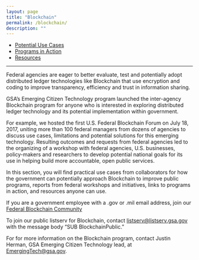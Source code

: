 ```yaml
---
layout: page
title: "Blockchain"
permalink: /blockchain/
description: ""
---
```


- [Potential Use Cases](https://emerging.digital.gov/blockchain-federal/)
- [Programs in Action](https://emerging.digital.gov/blockchain-programs/)
- [Resources](https://emerging.digital.gov/blockchain-resources/)

---

Federal agencies are eager to better evaluate, test and potentially adopt distributed ledger technologies like Blockchain that use encryption and coding to improve transparency, efficiency and trust in information sharing.

GSA’s Emerging Citizen Technology program launched the inter-agency Blockchain program for anyone who is interested in exploring distributed ledger technology and its potential implementation within government.

For example, we hosted the first U.S. Federal Blockchain Forum on July 18, 2017, uniting more than 100 federal managers from dozens of agencies to discuss use cases, limitations and potential solutions for this emerging technology. Resulting outcomes and requests from federal agencies led to the organizing of a workshop with federal agencies, U.S. businesses, policy-makers and researchers to develop potential national goals for its use in helping build more accountable, open public services.

In this section, you will find practical use cases from collaborators for how the government can potentially approach Blockchain to improve public programs, reports from federal workshops and initiatives, links to programs in action, and resources anyone can use.

If you are a government employee with a .gov or .mil email address, join our <a href="mailto:Blockchain-subscribe-request@listserv.gsa.gov?subject=Blockchain%20listserv">Federal Blockchain Community</a>

To join our public listserv for Blockchain, contact <a href="mailto:listserv@listserv.gsa.gov?subject=Blockchain%20listserv">listserv@listserv.gsa.gov</a> with the message body “SUB BlockchainPublic.”

For for more information on the Blockchain program, contact Justin Herman, GSA Emerging Citizen Technology lead, at EmergingTech@gsa.gov.
